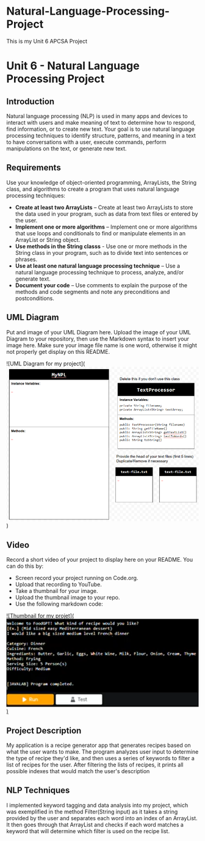 # Natural-Language-Processing-Project
This is my Unit 6 APCSA Project

# Unit 6 - Natural Language Processing Project

## Introduction

Natural language processing (NLP) is used in many apps and devices to interact with users and make meaning of text to determine how to respond, find information, or to create new text. Your goal is to use natural language processing techniques to identify structure, patterns, and meaning in a text to have conversations with a user, execute commands, perform manipulations on the text, or generate new text.

## Requirements

Use your knowledge of object-oriented programming, ArrayLists, the String class, and algorithms to create a program that uses natural language processing techniques:

- **Create at least two ArrayLists** – Create at least two ArrayLists to store the data used in your program, such as data from text files or entered by the user.
- **Implement one or more algorithms** – Implement one or more algorithms that use loops and conditionals to find or manipulate elements in an ArrayList or String object.
- **Use methods in the String classs** - Use one or more methods in the String class in your program, such as to divide text into sentences or phrases.
- **Use at least one natural language processing technique** – Use a natural language processing technique to process, analyze, and/or generate text.
- **Document your code** – Use comments to explain the purpose of the methods and code segments and note any preconditions and postconditions.

## UML Diagram

Put and image of your UML Diagram here. Upload the image of your UML Diagram to your repository, then use the Markdown syntax to insert your image here. Make sure your image file name is one word, otherwise it might not properly get display on this README.

![UML Diagram for my project](![alt text](image.png))

## Video

Record a short video of your project to display here on your README. You can do this by:

- Screen record your project running on Code.org.
- Upload that recording to YouTube.
- Take a thumbnail for your image.
- Upload the thumbnail image to your repo.
- Use the following markdown code:

[![Thumbnail for my projet](![alt text](image-1.png))]([youtube-URL-here](https://youtu.be/dxkJboO1XWE))

## Project Description

My application is a recipe generator app that generates recipes based on what the user wants to make. The program analyzes user input to determine the type of recipe they'd like, and then uses a series of keywords to filter a list of recipes for the user. After filtering the lists of recipes, it prints all possible indexes that would match the user's description

## NLP Techniques

I implemented keyword tagging and data analysis into my project, which was exemplified in the method Filter(String input) as it takes a string provided by the user and separates each word into an index of an ArrayList. It then goes through that ArrayList and checks if each word matches a keyword that will determine which filter is used on the recipe list. 